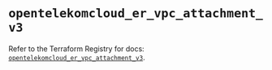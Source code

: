 # `opentelekomcloud_er_vpc_attachment_v3`

Refer to the Terraform Registry for docs: [`opentelekomcloud_er_vpc_attachment_v3`](https://registry.terraform.io/providers/opentelekomcloud/opentelekomcloud/1.36.40/docs/resources/er_vpc_attachment_v3).
